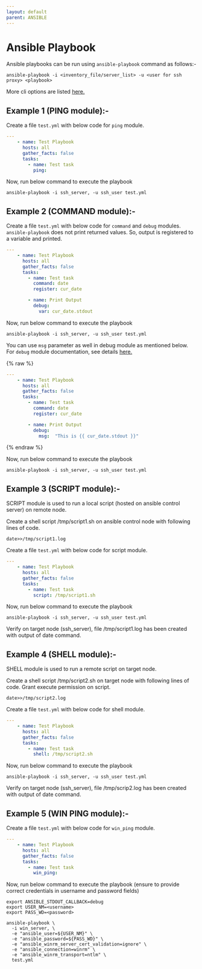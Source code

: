 ```yaml
---
layout: default
parent: ANSIBLE
---
```

# Ansible Playbook

Ansible playbooks can be run using `ansible-playbook` command as follows:-

```shell
ansible-playbook -i <inventory_file/server_list> -u <user for ssh proxy> <playbook>
```

More cli options are listed [here.](https://docs.ansible.com/ansible/latest/cli/ansible-playbook.html)

## Example 1 (PING module):-

Create a file `test.yml` with below code for `ping` module.

```yml
---
    - name: Test Playbook
      hosts: all
      gather_facts: false
      tasks:
        - name: Test task
          ping:
```

Now, run below command to execute the playbook

```shell
ansible-playbook -i ssh_server, -u ssh_user test.yml
```

## Example 2 (COMMAND module):-

Create a file `test.yml` with below code for `command` and `debug` modules. `ansible-playbook` does not print returned values. So, output is registered to a variable and printed.

```yml
---
    - name: Test Playbook
      hosts: all
      gather_facts: false
      tasks:
        - name: Test task
          command: date
          register: cur_date

        - name: Print Output
          debug:
            var: cur_date.stdout
```

Now, run below command to execute the playbook

```shell
ansible-playbook -i ssh_server, -u ssh_user test.yml
```

You can use `msg` parameter as well in debug module as mentioned below. For `debug` module documentation, see details [here.](https://docs.ansible.com/ansible/latest/modules/debug_module.html)

{% raw %}

```yml
---
    - name: Test Playbook
      hosts: all
      gather_facts: false
      tasks:
        - name: Test task
          command: date
          register: cur_date

        - name: Print Output
          debug:
            msg:  "This is {{ cur_date.stdout }}"
```

{% endraw %}

Now, run below command to execute the playbook

```shell
ansible-playbook -i ssh_server, -u ssh_user test.yml
```

## Example 3 (SCRIPT module):-

SCRIPT module is used to run a local script (hosted on ansible control server) on remote node.

Create a shell script /tmp/script1.sh on ansible control node with following lines of code.

```shell
date>>/tmp/script1.log
```

Create a file `test.yml` with below code for script module.

```yml
---
    - name: Test Playbook
      hosts: all
      gather_facts: false
      tasks:
        - name: Test task
          script: /tmp/script1.sh
```

Now, run below command to execute the playbook

```shell
ansible-playbook -i ssh_server, -u ssh_user test.yml
```

Verify on target node (ssh_server), file /tmp/script1.log has been created with output of date command.

## Example 4 (SHELL module):-

SHELL module is used to run a remote script on target node.

Create a shell script /tmp/script2.sh on target node with following lines of code. Grant execute permission on script.

```shell
date>>/tmp/script2.log
```

Create a file `test.yml` with below code for shell module.

```yml
---
    - name: Test Playbook
      hosts: all
      gather_facts: false
      tasks:
        - name: Test task
          shell: /tmp/script2.sh
```

Now, run below command to execute the playbook

```shell
ansible-playbook -i ssh_server, -u ssh_user test.yml
```

Verify on target node (ssh_server), file /tmp/scrip2.log has been created with output of date command.

## Example 5 (WIN PING module):-

Create a file `test.yml` with below code for `win_ping` module.

```yml
---
    - name: Test Playbook
      hosts: all
      gather_facts: false
      tasks:
        - name: Test task
          win_ping:
```

Now, run below command to execute the playbook (ensure to provide correct credentials in username and password fields)

```shell
export ANSIBLE_STDOUT_CALLBACK=debug
export USER_NM=<username>
export PASS_WD=<password>

ansible-playbook \
  -i win_server, \
  -e "ansible_user=${USER_NM}" \
  -e "ansible_password=${PASS_WD}" \
  -e "ansible_winrm_server_cert_validation=ignore" \
  -e "ansible_connection=winrm" \
  -e "ansible_winrm_transport=ntlm" \
  test.yml
```